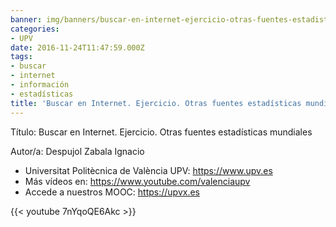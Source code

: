 ```yaml
---
banner: img/banners/buscar-en-internet-ejercicio-otras-fuentes-estadisticas-mundiales-upv.jpg
categories:
- UPV
date: 2016-11-24T11:47:59.000Z
tags:
- buscar
- internet
- información
- estadísticas
title: 'Buscar en Internet. Ejercicio. Otras fuentes estadísticas mundiales |  | UPV'
---
```


Título: Buscar en Internet. Ejercicio. Otras fuentes estadísticas mundiales

Autor/a: Despujol Zabala Ignacio



+ Universitat Politècnica de València UPV: https://www.upv.es
+ Más vídeos en: https://www.youtube.com/valenciaupv
+ Accede a nuestros MOOC: https://upvx.es

{{< youtube 7nYqoQE6Akc >}}
